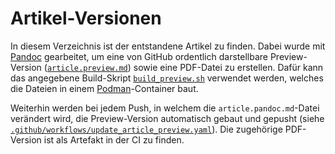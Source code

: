 # Artikel-Versionen

In diesem Verzeichnis ist der entstandene Artikel zu finden. Dabei wurde mit [Pandoc](https://pandoc.org/) gearbeitet, um eine von GitHub ordentlich darstellbare Preview-Version ([`article.preview.md`](./article.preview.md)) sowie eine PDF-Datei zu erstellen. Dafür kann das angegebene Build-Skript [`build_preview.sh`](./build_preview.sh) verwendet werden, welches die Dateien in einem [Podman](https://podman.io/)-Container baut.

Weiterhin werden bei jedem Push, in welchem die `article.pandoc.md`-Datei verändert wird, die Preview-Version automatisch gebaut und gepusht (siehe [`.github/workflows/update_article_preview.yaml`](../.github/workflows/update_article_preview.yaml)). Die zugehörige PDF-Version ist als Artefakt in der CI zu finden.
